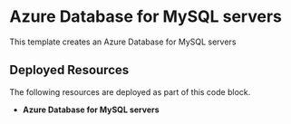 # Azure Database for MySQL servers

This template creates an Azure Database for MySQL servers

## Deployed Resources

The following resources are deployed as part of this code block.

+ **Azure Database for MySQL servers** 